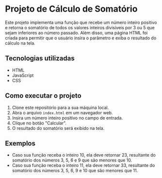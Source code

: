 # Projeto de Cálculo de Somatório

Este projeto implementa uma função que recebe um número inteiro positivo e retorna o somatório de todos os valores inteiros divisíveis por 3 ou 5 que sejam inferiores ao número passado. Além disso, uma página HTML foi criada para permitir que o usuário insira o parâmetro e exiba o resultado do cálculo na tela.

## Tecnologias utilizadas

- HTML
- JavaScript
- CSS

## Como executar o projeto

1. Clone este repositório para a sua máquina local.
2. Abra o arquivo `index.html` em um navegador web.
3. Insira um número inteiro positivo no campo de entrada.
4. Clique no botão "Calcular".
5. O resultado do somatório será exibido na tela.

## Exemplos
- Caso sua função receba o inteiro 10, ela deve retornar 23, resultante do somatório dos números 3, 5, 6 e 9 que são menores que 10.
- Caso sua função receba o inteiro 11, ela deve retornar 33, resultante do somatório dos números 3, 5, 6, 9 e 10 que são menores que 11.
